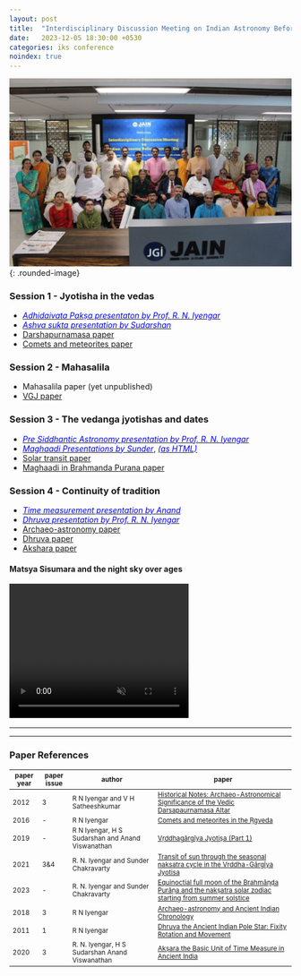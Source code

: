 ```yaml
---
layout: post
title:  "Interdisciplinary Discussion Meeting on Indian Astronomy Before Common Era"
date:   2023-12-05 18:30:00 +0530
categories: iks conference
noindex: true
---
```

<style>
    em { color: #0000ff; }
    .rounded-image { border-radius: 25%; }
    table { font-size: smaller; }
    table td:nth-child(2) { display: none; }
    table th:nth-child(2) { display: none; }
    table td:nth-child(1) { display: none; }
    table th:nth-child(1) { display: none; }
</style>

![](/assets/talks/2023-12-05-iks-cahc/iks-cahc-group-pic.jpg){: .rounded-image}


### Session 1 - Jyotisha in the vedas
- [*Adhidaivata Pakṣa presentaton by Prof. R. N. Iyengar*](/assets/talks/2023-12-05-iks-cahc/1_1_adhidaivata-paksha.pdf)
- [*Ashva sukta presentation by Sudarshan*](/assets/talks/2023-12-05-iks-cahc/1_2_ashva-sukta.pdf)
- [Darshapurnamasa paper](/assets/ijhs/Vol47_3_6_RNIyengar.pdf)
- [Comets and meteorites paper](/assets/ijhs/rni-extract-comets-meteors-vedas-2016.pdf)
  
### Session 2 - Mahasalila
- Mahasalila paper (yet unpublished)
- [VGJ paper](/assets/tattvadipah/tattvadipah-vgj-2019-01.pdf)

### Session 3 - The vedanga jyotishas and dates
- [*Pre Siddhantic Astronomy presentation by Prof. R. N. Iyengar*](/assets/talks/2023-12-05-iks-cahc/3_1_pre-siddhantic-astronomy.pdf)
- [*Maghaadi Presentations by Sunder*](/assets/talks/2023-12-05-iks-cahc/maghaadi/maghaadi.pdf),  [*(as HTML)*](/assets/talks/2023-12-05-iks-cahc/maghaadi/maghaadi.html)
- [Solar transit paper](/assets/ijhs/1.pdf)
- [Maghaadi in Brahmanda Purana paper](/assets/ijhs/rni-maghadi-2023.pdf)
  
### Session 4 - Continuity of tradition
- [*Time measurement presentation by Anand*](/assets/talks/2023-12-05-iks-cahc/4_1_time.pdf)
- [*Dhruva presentation by Prof. R. N. Iyengar*](/assets/talks/2023-12-05-iks-cahc/4_2_dhruva.pdf)
- [Archaeo-astronomy paper](/assets/ijhs/rni-ichr-archaeo-astronomy-2018.pdf)
- [Dhruva paper](/assets/ijhs/Vol46_1_2_RNIyenger.pdf)
- [Akshara paper](/assets/ijhs/Vol55_3_2020__Art01.pdf)

#### Matsya Sisumara and the night sky over ages
<video width="320" height="240" controls autoplay muted>
  <source src="/assets/talks/2023-12-05-iks-cahc/4_2_matsya-sisumara-night.mp4" type="video/mp4">
Your browser does not support the video tag.
</video>

<!-- ### Session 5 - Discussion, feedback, conclusion (6th, AM) -->


---
---


<input hidden id="myInput" type="text" placeholder="Search..">
<style>
    .highlight {
        background-color: yellow;
    }
</style>

<script>
document.getElementById('myInput').addEventListener('keyup', function() {
    // Declare variables
    var input, filter, table, tr, td, i, txtValue;
    input = document.getElementById("myInput");
    filter = input.value.toUpperCase();
    table = document.querySelector("table");
    tr = table.getElementsByTagName("tr");

    // If all text is cleared, show all the rows
    if ( filter.length == 0 ) {
        for (i = 0; i < tr.length; i++) {
            tr[i].style.display = "";
        }
        // remove all the highlights
        for (i = 0; i < tr.length; i++) {
            tds = tr[i].getElementsByTagName("td");
            for ( j=0; j < tds.length; j++ ) {
                td = tds[j];
                if ( td.getElementsByTagName("a").length > 0 ) {
                    td = td.getElementsByTagName("a")[0];
                }
                if (td) {
                    txtValue = td.textContent; // || td.innerText;
                    // remove the highlight
                    txtValue = txtValue.replace(new RegExp('<span class="highlight">(.*?)<\/span>', 'gi'), '$1');
                    td.innerHTML = txtValue;
                }
            }
        }
        return;
    }

    // Loop through all table rows, and hide those who don't match the search query
    for (i = 0; i < tr.length; i++) {
        tds = tr[i].getElementsByTagName("td");
        for ( j=0; j < tds.length; j++ ) {
            td = tds[j];
            if ( td.getElementsByTagName("a").length > 0 ) {
                td = td.getElementsByTagName("a")[0];
            }
            if (td) {
                txtValue = td.textContent; // || td.innerText;
                // remove the highlight
                txtValue = txtValue.replace(new RegExp('<span class="highlight">(.*?)<\/span>', 'gi'), '$1');
                td.innerHTML = txtValue;

                if (txtValue.toUpperCase().indexOf(filter) > -1) {
                    tr[i].style.display = "";

                    // highlight the search term
                    td.innerHTML = txtValue.replace(new RegExp(filter, 'gi'), function(match) {
                        return '<span class="highlight">' + match + '</span>';
                    });
                    break;
                } else {
                    tr[i].style.display = "none";
                }
            }
        }
    }
});
</script>


### Paper References

|session|slot|paper year|paper issue|author|paper|
|:--:|:--:|---|---|---|---|
|1| Dec5 AM |2012|3|R N Iyengar and V H Satheeshkumar|[Historical Notes: Archaeo-Astronomical Significance of the Vedic Darsapaurnamasa Altar](/assets/ijhs/Vol47_3_6_RNIyengar.pdf)|
|1|Dec5 AM |2016|-|R N Iyengar|[Comets and meteorites in the Ṛgveda](/assets/ijhs/rni-extract-comets-meteors-vedas-2016.pdf)|
|2|Dec5 PM|2019|-|R N Iyengar, H S Sudarshan and Anand Viswanathan|[Vṛddhagārgīya Jyotiṣa (Part 1)](/assets/tattvadipah/tattvadipah-vgj-2019-01.pdf)|
|3|Dec5 PM|2021|3&4|R. N. Iyengar and Sunder Chakravarty|[Transit of sun through the seasonal naksatra cycle in the Vrddha-Gārgīya Jyotisa](/assets/ijhs/1.pdf)|
|3|Dec5 PM|2023|-|R. N. Iyengar and Sunder Chakravarty|[Equinoctial full moon of the Brahmāṇḍa Purāṇa and the nakṣatra solar zodiac starting from summer solstice](/assets/ijhs/rni-maghadi-2023.pdf)|
|4|Dec6 AM|2018|3|R N Iyengar|[Archaeo-astronomy and Ancient Indian Chronology](/assets/ijhs/rni-ichr-archaeo-astronomy-2018.pdf)|
|4|Dec6 AM|2011|1|R N Iyengar|[Dhruva the Ancient Indian Pole Star: Fixity Rotation and Movement](/assets/ijhs/Vol46_1_2_RNIyenger.pdf)|
|4|Dec6 AM|2020|3| R. N. Iyengar, H S Sudarshan	Anand Viswanathan|[Akṣara the Basic Unit of Time Measure in Ancient India](/assets/ijhs/Vol55_3_2020__Art01.pdf)|